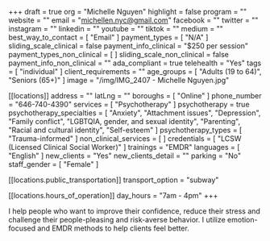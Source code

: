 +++
draft = true
org = "Michelle Nguyen"
highlight = false
program = ""
website = ""
email = "michellen.nyc@gmail.com"
facebook = ""
twitter = ""
instagram = ""
linkedin = ""
youtube = ""
tiktok = ""
medium = ""
best_way_to_contact = [ "Email" ]
payment_types = [ "N/A" ]
sliding_scale_clinical = false
payment_info_clinical = "$250 per session"
payment_types_non_clinical = [ ]
sliding_scale_non_clinical = false
payment_info_non_clinical = ""
ada_compliant = true
telehealth = "Yes"
tags = [ "individual" ]
client_requirements = ""
age_groups = [ "Adults (19 to 64)", "Seniors (65+)" ]
image = "/img/IMG_2407 - Michelle Nguyen.jpg"

[[locations]]
address = ""
latLng = ""
boroughs = [ "Online" ]
phone_number = "646-740-4390"
services = [ "Psychotherapy" ]
psychotherapy = true
psychotherapy_specialties = [
  "Anxiety",
  "Attachment issues",
  "Depression",
  "Family conflict",
  "LGBTQIA, gender, and sexual identity",
  "Parenting",
  "Racial and cultural identity",
  "Self-esteem"
]
psychotherapy_types = [ "Trauma-informed" ]
non_clinical_services = [ ]
credentials = [ "LCSW (Licensed Clinical Social Worker)" ]
trainings = "EMDR"
languages = [ "English" ]
new_clients = "Yes"
new_clients_detail = ""
parking = "No"
staff_gender = [ "Female" ]

  [[locations.public_transportation]]
  transport_option = "subway"

  [[locations.hours_of_operation]]
  day_hours = "7am - 4pm"
+++

I help people who want to improve their confidence, reduce their stress and challenge their people-pleasing and risk-averse behavior. I utilize emotion-focused and EMDR methods to help clients feel better. 
